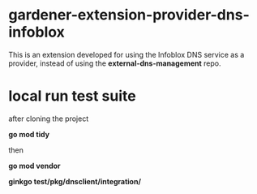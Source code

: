 # gardener-extension-provider-dns-infoblox

This is an extension developed for using the Infoblox DNS service as a provider, instead of using the **external-dns-management** repo.

# local run test suite

after cloning the project

**go mod tidy**

then

**go mod vendor**


**ginkgo test/pkg/dnsclient/integration/**
